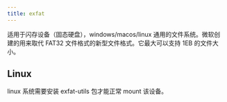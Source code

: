 ```yaml
---
title: exfat
---
```



适用于闪存设备（固态硬盘），windows/macos/linux 通用的文件系统。微软创建的用来取代 FAT32 文件格式的新型文件格式。它最大可以支持 1EB 的文件大小。

## Linux

linux 系统需要安装 exfat-utils 包才能正常 mount 该设备。

